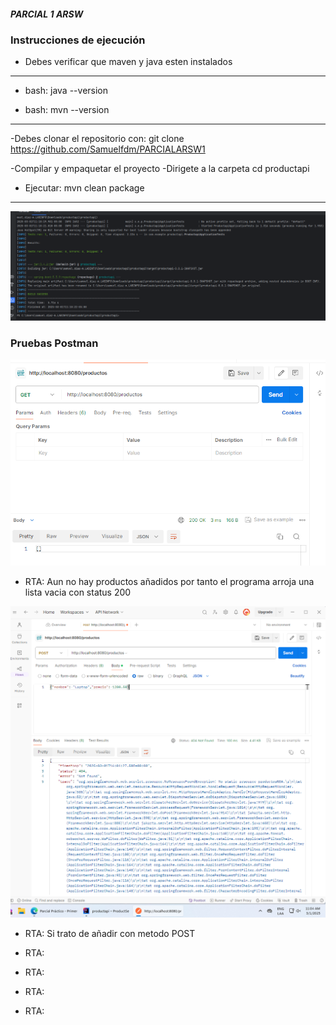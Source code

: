 ##### PARCIAL 1 ARSW 
### Instrucciones de ejecución
- Debes verificar que maven y java esten instalados
---
- bash: java --version 

- bash: mvn --version 
---

-Debes clonar el repositorio con:
git clone https://github.com/Samuelfdm/PARCIALARSW1

-Compilar y empaquetar el proyecto
-Dirigete a la carpeta
cd productapi

- Ejecutar: mvn clean package

---

![img_1.png](src%2Fmain%2Fresources%2Fstatic%2Fimg_1.png)

### Pruebas Postman

![img.png](src%2Fmain%2Fresources%2Fstatic%2Fimg.png)

- RTA: Aun no hay productos añadidos por tanto el programa arroja una lista vacia con status 200

![img_2.png](src%2Fmain%2Fresources%2Fstatic%2Fimg_2.png)

- RTA: Si trato de añadir con metodo POST



- RTA: 



- RTA: 



- RTA: 



- RTA: 